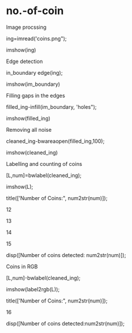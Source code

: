 # no.-of-coin
Image procssing

ing=imread('coins.png");

imshow(ing)

Edge detection

in_boundary edge(ing);

imshow(im_boundary)

Filling gaps in the edges

filled_ing-infill(im_boundary, 'holes");

imshow(filled_ing)

Removing all noise

cleaned_ing-bwareaopen(filled_ing,100);

imshow(cleaned_ing)

Labelling and counting of coins

[L,num]=bwlabel(cleaned_ing);

imshow(L);

title(['Number of Coins:", num2str(num)]);

12

13

14

15

disp([Number of coins detected: num2str(num)]);

Coins in RGB

[L,num]-bwlabel(cleaned_ing);

imshow(label2rgb(L));

title(['Number of Coins:", num2str(num)]);

16

disp([Number of coins detected:num2str(num)]);
